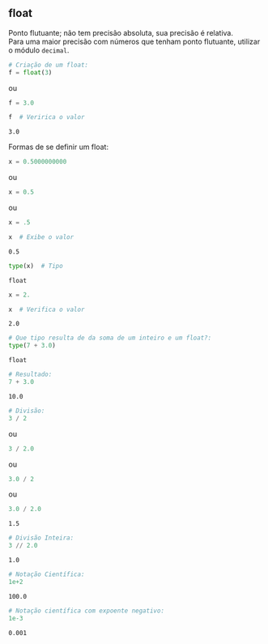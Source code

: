 ## float

Ponto flutuante; não tem precisão absoluta, sua precisão é relativa.  
Para uma maior precisão com números que tenham ponto flutuante, utilizar o módulo `decimal`.

```python
# Criação de um float:
f = float(3)
```

ou

```python
f = 3.0
```

```python
f  # Veririca o valor
```

```
3.0
```

Formas de se definir um float:

```python
x = 0.5000000000
```

ou

```python
x = 0.5
```

ou

```python
x = .5

x  # Exibe o valor
```

```
0.5
```

```python
type(x)  # Tipo
```

```
float
```

```python
x = 2.

x  # Verifica o valor
```

```
2.0
```

```python
# Que tipo resulta de da soma de um inteiro e um float?:
type(7 + 3.0)
```

```
float
```

```python
# Resultado:
7 + 3.0
```

```
10.0
```

```python
# Divisão:
3 / 2
```

ou

```python
3 / 2.0
```

ou

```python
3.0 / 2
```

ou

```python
3.0 / 2.0
```

```
1.5
```

```python
# Divisão Inteira:
3 // 2.0
```

```
1.0
```

```python
# Notação Científica:
1e+2
```

```
100.0
```

```python
# Notação científica com expoente negativo:
1e-3
```

```
0.001
```
